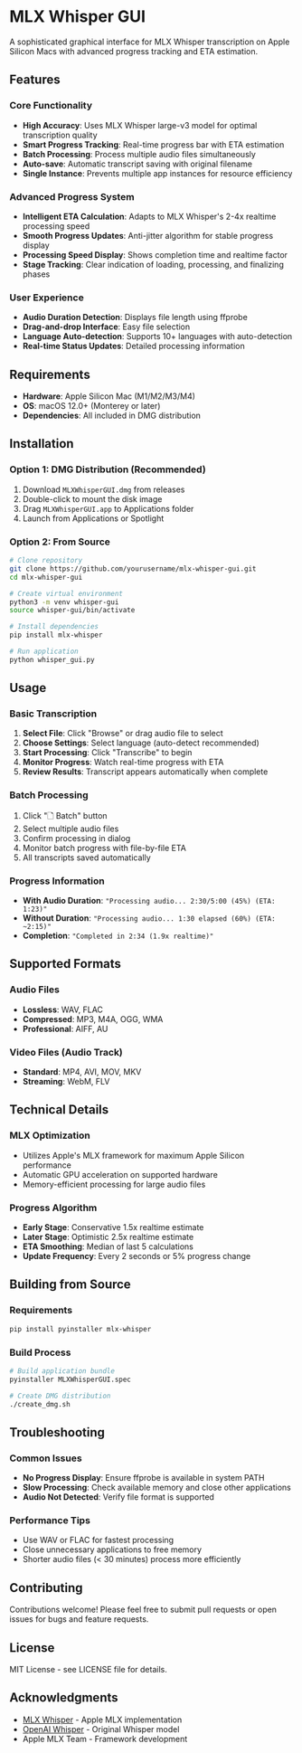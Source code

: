 # MLX Whisper GUI

A sophisticated graphical interface for MLX Whisper transcription on Apple Silicon Macs with advanced progress tracking and ETA estimation.

## Features

### Core Functionality
- **High Accuracy**: Uses MLX Whisper large-v3 model for optimal transcription quality
- **Smart Progress Tracking**: Real-time progress bar with ETA estimation
- **Batch Processing**: Process multiple audio files simultaneously
- **Auto-save**: Automatic transcript saving with original filename
- **Single Instance**: Prevents multiple app instances for resource efficiency

### Advanced Progress System
- **Intelligent ETA Calculation**: Adapts to MLX Whisper's 2-4x realtime processing speed
- **Smooth Progress Updates**: Anti-jitter algorithm for stable progress display
- **Processing Speed Display**: Shows completion time and realtime factor
- **Stage Tracking**: Clear indication of loading, processing, and finalizing phases

### User Experience
- **Audio Duration Detection**: Displays file length using ffprobe
- **Drag-and-drop Interface**: Easy file selection
- **Language Auto-detection**: Supports 10+ languages with auto-detection
- **Real-time Status Updates**: Detailed processing information

## Requirements

- **Hardware**: Apple Silicon Mac (M1/M2/M3/M4)
- **OS**: macOS 12.0+ (Monterey or later)
- **Dependencies**: All included in DMG distribution

## Installation

### Option 1: DMG Distribution (Recommended)
1. Download `MLXWhisperGUI.dmg` from releases
2. Double-click to mount the disk image
3. Drag `MLXWhisperGUI.app` to Applications folder
4. Launch from Applications or Spotlight

### Option 2: From Source
```bash
# Clone repository
git clone https://github.com/yourusername/mlx-whisper-gui.git
cd mlx-whisper-gui

# Create virtual environment
python3 -m venv whisper-gui
source whisper-gui/bin/activate

# Install dependencies
pip install mlx-whisper

# Run application
python whisper_gui.py
```

## Usage

### Basic Transcription
1. **Select File**: Click "Browse" or drag audio file to select
2. **Choose Settings**: Select language (auto-detect recommended)
3. **Start Processing**: Click "Transcribe" to begin
4. **Monitor Progress**: Watch real-time progress with ETA
5. **Review Results**: Transcript appears automatically when complete

### Batch Processing
1. Click "🗋 Batch" button
2. Select multiple audio files
3. Confirm processing in dialog
4. Monitor batch progress with file-by-file ETA
5. All transcripts saved automatically

### Progress Information
- **With Audio Duration**: `"Processing audio... 2:30/5:00 (45%) (ETA: 1:23)"`
- **Without Duration**: `"Processing audio... 1:30 elapsed (60%) (ETA: ~2:15)"`
- **Completion**: `"Completed in 2:34 (1.9x realtime)"`

## Supported Formats

### Audio Files
- **Lossless**: WAV, FLAC
- **Compressed**: MP3, M4A, OGG, WMA
- **Professional**: AIFF, AU

### Video Files (Audio Track)
- **Standard**: MP4, AVI, MOV, MKV
- **Streaming**: WebM, FLV

## Technical Details

### MLX Optimization
- Utilizes Apple's MLX framework for maximum Apple Silicon performance
- Automatic GPU acceleration on supported hardware
- Memory-efficient processing for large audio files

### Progress Algorithm
- **Early Stage**: Conservative 1.5x realtime estimate
- **Later Stage**: Optimistic 2.5x realtime estimate
- **ETA Smoothing**: Median of last 5 calculations
- **Update Frequency**: Every 2 seconds or 5% progress change

## Building from Source

### Requirements
```bash
pip install pyinstaller mlx-whisper
```

### Build Process
```bash
# Build application bundle
pyinstaller MLXWhisperGUI.spec

# Create DMG distribution
./create_dmg.sh
```

## Troubleshooting

### Common Issues
- **No Progress Display**: Ensure ffprobe is available in system PATH
- **Slow Processing**: Check available memory and close other applications
- **Audio Not Detected**: Verify file format is supported

### Performance Tips
- Use WAV or FLAC for fastest processing
- Close unnecessary applications to free memory
- Shorter audio files (< 30 minutes) process more efficiently

## Contributing

Contributions welcome! Please feel free to submit pull requests or open issues for bugs and feature requests.

## License

MIT License - see LICENSE file for details.

## Acknowledgments

- [MLX Whisper](https://github.com/ml-explore/mlx-whisper) - Apple MLX implementation
- [OpenAI Whisper](https://github.com/openai/whisper) - Original Whisper model
- Apple MLX Team - Framework development